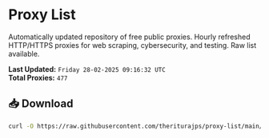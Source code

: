 # Proxy List

Automatically updated repository of free public proxies. Hourly refreshed HTTP/HTTPS proxies for web scraping, cybersecurity, and testing. Raw list available.

**Last Updated:** `Friday 28-02-2025 09:16:32 UTC`  
**Total Proxies:** `477`

## 📥 Download
```bash
curl -O https://raw.githubusercontent.com/theriturajps/proxy-list/main/proxies.txt
